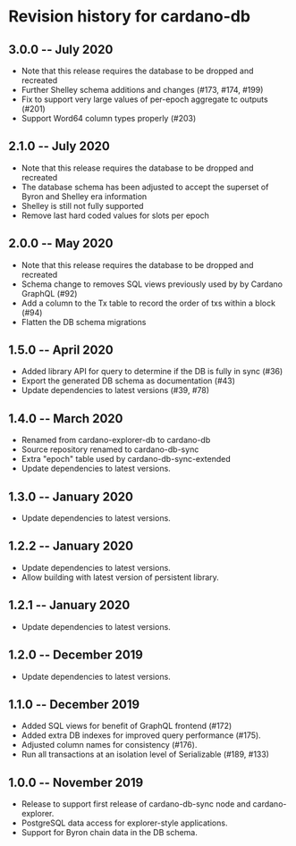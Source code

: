 # Revision history for cardano-db

## 3.0.0 -- July 2020

* Note that this release requires the database to be dropped and recreated
* Further Shelley schema additions and changes (#173, #174, #199)
* Fix to support very large values of per-epoch aggregate tc outputs (#201)
* Support Word64 column types properly (#203)

## 2.1.0 -- July 2020

* Note that this release requires the database to be dropped and recreated
* The database schema has been adjusted to accept the superset of Byron and
  Shelley era information
* Shelley is still not fully supported
* Remove last hard coded values for slots per epoch

## 2.0.0 -- May 2020

* Note that this release requires the database to be dropped and recreated
* Schema change to removes SQL views previously used by by Cardano GraphQL (#92)
* Add a column to the Tx table to record the order of txs within a block (#94)
* Flatten the DB schema migrations

## 1.5.0 -- April 2020

* Added library API for query to determine if the DB is fully in sync (#36)
* Export the generated DB schema as documentation (#43)
* Update dependencies to latest versions (#39, #78)


## 1.4.0 -- March 2020

* Renamed from cardano-explorer-db to cardano-db
* Source repository renamed to cardano-db-sync
* Extra "epoch" table used by cardano-db-sync-extended
* Update dependencies to latest versions.

## 1.3.0 -- January 2020

* Update dependencies to latest versions.

## 1.2.2 -- January 2020

* Update dependencies to latest versions.
* Allow building with latest version of persistent library.

## 1.2.1 -- January 2020

* Update dependencies to latest versions.

## 1.2.0 -- December 2019

* Update dependencies to latest versions.

## 1.1.0 -- December 2019

* Added SQL views for benefit of GraphQL frontend (#172)
* Added extra DB indexes for improved query performance (#175).
* Adjusted column names for consistency (#176).
* Run all transactions at an isolation level of Serializable (#189, #133)

## 1.0.0 -- November 2019

* Release to support first release of cardano-db-sync node and
  cardano-explorer.
* PostgreSQL data access for explorer-style applications.
* Support for Byron chain data in the DB schema.
